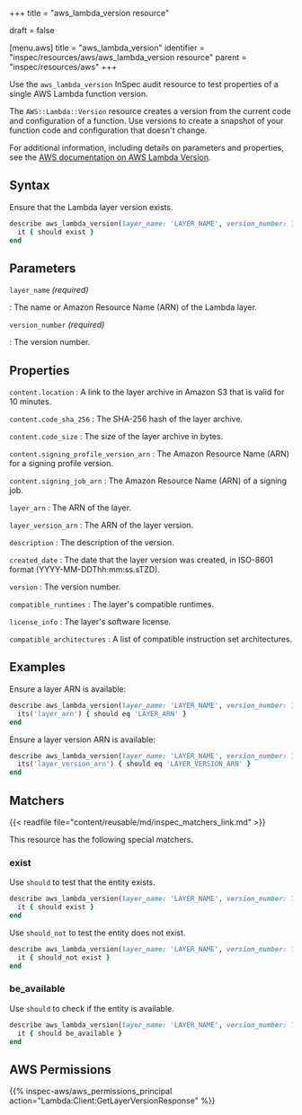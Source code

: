 +++
title = "aws_lambda_version resource"

draft = false


[menu.aws]
title = "aws_lambda_version"
identifier = "inspec/resources/aws/aws_lambda_version resource"
parent = "inspec/resources/aws"
+++

Use the `aws_lambda_version` InSpec audit resource to test properties of a single AWS Lambda function version.

The `AWS::Lambda::Version` resource creates a version from the current code and configuration of a function. Use versions to create a snapshot of your function code and configuration that doesn't change.

For additional information, including details on parameters and properties, see the [AWS documentation on AWS Lambda Version](https://docs.aws.amazon.com/AWSCloudFormation/latest/UserGuide/aws-resource-lambda-version.html).

## Syntax

Ensure that the Lambda layer version exists.

```ruby
describe aws_lambda_version(layer_name: 'LAYER_NAME', version_number: 1) do
  it { should exist }
end
```

## Parameters

`layer_name` _(required)_

: The name or Amazon Resource Name (ARN) of the Lambda layer.

`version_number` _(required)_

: The version number.

## Properties

`content.location`
: A link to the layer archive in Amazon S3 that is valid for 10 minutes.

`content.code_sha_256`
: The SHA-256 hash of the layer archive.

`content.code_size`
: The size of the layer archive in bytes.

`content.signing_profile_version_arn`
: The Amazon Resource Name (ARN) for a signing profile version.

`content.signing_job_arn`
: The Amazon Resource Name (ARN) of a signing job.

`layer_arn`
: The ARN of the layer.

`layer_version_arn`
: The ARN of the layer version.

`description`
: The description of the version.

`created_date`
: The date that the layer version was created, in ISO-8601 format (YYYY-MM-DDThh:mm:ss.sTZD).

`version`
: The version number.

`compatible_runtimes`
: The layer's compatible runtimes.

`license_info`
: The layer's software license.

`compatible_architectures`
: A list of compatible instruction set architectures.

## Examples

Ensure a layer ARN is available:

```ruby
describe aws_lambda_version(layer_name: 'LAYER_NAME', version_number: 1) do
  its('layer_arn') { should eq 'LAYER_ARN' }
end
```

Ensure a layer version ARN is available:

```ruby
describe aws_lambda_version(layer_name: 'LAYER_NAME', version_number: 1) do
  its('layer_version_arn') { should eq 'LAYER_VERSION_ARN' }
end
```

## Matchers

{{< readfile file="content/reusable/md/inspec_matchers_link.md" >}}

This resource has the following special matchers.

### exist

Use `should` to test that the entity exists.

```ruby
describe aws_lambda_version(layer_name: 'LAYER_NAME', version_number: 1) do
  it { should exist }
end
```

Use `should_not` to test the entity does not exist.

```ruby
describe aws_lambda_version(layer_name: 'LAYER_NAME', version_number: 1) do
  it { should_not exist }
end
```

### be_available

Use `should` to check if the entity is available.

```ruby
describe aws_lambda_version(layer_name: 'LAYER_NAME', version_number: 1) do
  it { should be_available }
end
```

## AWS Permissions

{{% inspec-aws/aws_permissions_principal action="Lambda:Client:GetLayerVersionResponse" %}}
